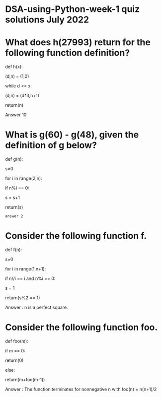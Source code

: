 # DSA-using-Python-week-1 quiz solutions July 2022

# What does h(27993) return for the following function definition?

def h(x):

(d,n) = (1,0)

while d <= x:

(d,n) = (d*3,n+1)

return(n)

Answer 10

# What is g(60) - g(48), given the definition of g below?

def g(n): 

s=0


for i in range(2,n):

if n%i == 0:

s = s+1

return(s)
    
    answer 2
   
# Consider the following function f.

def f(n): 

s=0

for i in range(1,n+1):

if n//i == i and n%i == 0:

s = 1

return(s%2 == 1)

Answer :  n is a perfect square.

# Consider the following function foo.

def foo(m):

if m == 0:

return(0)

else:

return(m+foo(m-1))

Answer : The function terminates for non­negative n with foo(n) = n(n+1)/2







